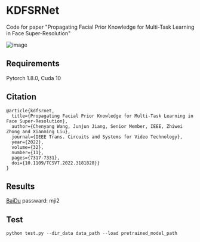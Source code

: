 # KDFSRNet
Code for paper "Propagating Facial Prior Knowledge for Multi-Task Learning in Face Super-Resolution"



![image](https://user-images.githubusercontent.com/39185517/172369908-4b9698b9-bd92-4158-8a4b-ec05100c13f8.png)

## Requirements
Pytorch 1.8.0, Cuda 10

## Citation 
```shell
@article{kdfsrnet,
  title={Propagating Facial Prior Knowledge for Multi-Task Learning in Face Super-Resolution},  
  author={Chenyang Wang, Junjun Jiang, Senior Member, IEEE, Zhiwei Zhong and Xianming Liu},
  journal={IEEE Trans. Circuits and Systems for Video Technology},
  year={2022},
  volume={32},
  number={11},
  pages={7317-7331},
  doi={10.1109/TCSVT.2022.3181828}}
}
```

## Results
 [BaiDu](https://pan.baidu.com/s/1bvyPiAnGu_dFI-HfEjn0sw) passward: mji2
 
## Test
```Python
python test.py --dir_data data_path --load pretrained_model_path 
```
